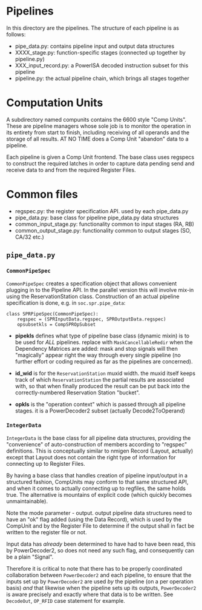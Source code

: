 # Pipelines

In this directory are the pipelines.  The structure of each pipeline is
as follows:

* pipe_data.py: contains pipeline input and output data structures
* XXXX_stage.py: function-specific stages (connected up together by pipeline.py)
* XXX_input_record.py: a PowerISA decoded instruction subset for this pipeline
* pipeline.py: the actual pipeline chain, which brings all stages together

# Computation Units

A subdirectory named compunits contains the 6600 style "Comp Units".
These are pipeline managers whose sole job is to monitor the operation
in its entirety from start to finish, including receiving of all
operands and the storage of all results. AT NO TIME does a Comp Unit
"abandon" data to a pipeline.

Each pipeline is given a Comp Unit frontend.  The base class uses regspecs
to construct the required latches in order to capture data pending send and
receive data to and from the required Register Files.

# Common files

* regspec.py: the register specification API.  used by each pipe_data.py
* pipe_data.py: base class for pipeline pipe_data.py data structures
* common_input_stage.py: functionality common to input stages (RA, RB)
* common_output_stage.py: functionality common to output stages (SO, CA/32 etc.)

## `pipe_data.py`

### `CommonPipeSpec`

`CommonPipeSpec` creates a specification object that allows convenient
plugging in to the Pipeline API.  In the parallel version this will
involve mix-in using the ReservationStation class.  Construction of
an actual pipeline specification is done, e.g. in `soc.spr.pipe_data`:

    class SPRPipeSpec(CommonPipeSpec):
        regspec = (SPRInputData.regspec, SPROutputData.regspec)
        opsubsetkls = CompSPROpSubset

* **pipekls** defines what type of pipeline base class (dynamic mixin)
is to be used for *ALL* pipelines.  replace with `MaskCancellableRedir`
when the Dependency Matrices are added: mask and stop signals will
then "magically" appear right the way through every single pipeline
(no further effort or coding required as far as the pipelines are concerned).

* **id_wid** is for the `ReservationStation` muxid width.  the muxid
  itself keeps track of which `ReservationStation` the partial results
  are associated with, so that when finally produced the result can be
  put back into the correctly-numbered Reservation Station "bucket".

* **opkls** is the "operation context" which is passed through all pipeline
  stages.  it is a PowerDecoder2 subset (actually Decode2ToOperand)

### `IntegerData`

`IntegerData` is the base class for all pipeline data structures,
providing the "convenience" of auto-construction of members
according to "regspec" definitions. This is conceptually similar to
nmigen Record (Layout, actually) except that Layout does not contain
the right type of information for connecting up to Register Files.

By having a base class that handles creation of pipeline input/output
in a structured fashion, CompUnits may conform to that same structured
API, and when it comes to actually connecting up to regfiles, the same
holds true.  The alternative is mountains of explicit code (which quickly
becomes unmaintainable).

Note the mode parameter - output.  output pipeline data structures need to
have an "ok" flag added (using the Data Record), which is used by the
CompUnit and by the Register File to determine if the output shall in fact be
written to the register file or not.

Input data has *already* been determined to have had to have been read,
this by PowerDecoder2, so does not need any such flag, and consequently
can be a plain "Signal".

Therefore it is critical to note that there has to be properly coordinated
collaboration between `PowerDecoder2` and each pipeline, to ensure that the
inputs set up by `PowerDecoder2` are used *by* the pipeline (on a per
operation basis) *and* that likewise when the pipeline sets up its
outputs, `PowerDecoder2` is aware precisely and exactly where that data
is to be written.  See `DecodeOut`, `OP_RFID` case statement for example.

